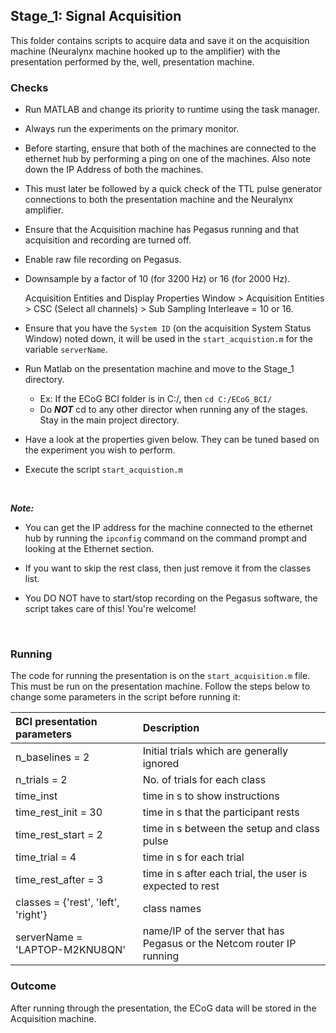 ## Stage\_1: Signal Acquisition

This folder contains scripts to acquire data  and save it on the acquisition machine (Neuralynx machine hooked up to the amplifier) with the presentation performed by the, well, presentation machine.



### Checks

* Run MATLAB and change its priority to runtime using the task manager.

* Always run the experiments on the primary monitor.

* Before starting, ensure that both of the machines are connected to the ethernet hub by performing a ping on one of the machines.  Also note down the IP Address of both the machines.

* This must later be followed by a quick check of the TTL pulse generator connections to both the presentation machine and the Neuralynx amplifier.

* Ensure that the Acquisition machine has Pegasus running and that acquisition and recording are turned off.

* Enable raw file recording on Pegasus.

* Downsample by a factor of 10 (for 3200 Hz) or 16 (for 2000 Hz).

  Acquisition Entities and Display Properties Window > Acquisition Entities > CSC (Select all channels) > Sub Sampling Interleave = 10 or 16.

* Ensure that you have the `System ID` (on the acquisition System Status Window) noted down, it will be used in the `start_acquistion.m` for the variable `serverName`.

* Run Matlab on the presentation machine and move to the Stage\_1 directory. 

  * Ex: If the ECoG BCI folder is in C:/, then `cd C:/ECoG_BCI/`
  * Do ***NOT*** cd to any other director when running any of the stages. Stay in the main project directory.

* Have a look at the properties given below. They can be tuned based on the experiment you wish to perform.

* Execute the script `start_acquistion.m`

  ​

***Note:***  

* You can get the IP address for the machine connected to the ethernet hub by running the `ipconfig` command on the command prompt and looking at the Ethernet section.

* If you want to skip the rest class, then just remove it from the classes list.

* You DO NOT have to start/stop recording on the Pegasus software, the script takes care of this! You're welcome!

  ​

### Running

The code for running the presentation is on the `start_acquisition.m` file. This must be run on the presentation machine. Follow the steps below to change some parameters in the script before running it:

| BCI presentation parameters         | Description                                                  |
| :---------------------------------- | :----------------------------------------------------------- |
| n_baselines = 2                     | Initial trials which are generally ignored                   |
| n_trials = 2                        | No. of trials for each class                                 |
| time_inst                           | time in s to show instructions                               |
| time_rest_init = 30                 | time in s that the participant rests                         |
| time_rest_start = 2                 | time in s between the setup and class pulse                  |
| time_trial = 4                      | time in s for each trial                                     |
| time_rest_after = 3                 | time in s after each trial, the user is expected to rest     |
| classes = {'rest', 'left', 'right'} | class names                                                  |
| serverName = 'LAPTOP-M2KNU8QN'      | name/IP of the server that has Pegasus or the Netcom router IP running |



### Outcome

After running through the presentation, the ECoG data will be stored in the Acquisition machine.
